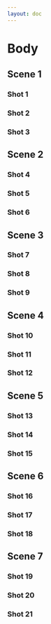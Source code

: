 ```yaml
---
layout: doc
---
```


<script setup>
    /*
    import { Previewer } from 'pagedjs';
    import { onMounted } from 'vue';

    onMounted(() => {
        startPreview();
    });

    const startPreview = () => {
        const previewer = new Previewer();
        previewer.preview().then((flow) => {
            console.log('Rendered', flow.total, 'pages.');
        });
    };
    */
</script>

# Body

## Scene 1

### Shot 1

<!--@include: ./scene1/index.md{5,5}-->

### Shot 2

<!--@include: ./scene1/index.md{9,9}-->

### Shot 3

<!--@include: ./scene1/index.md{13,13}-->

## Scene 2

### Shot 4

<!--@include: ./scene2/index.md{5,5}-->

### Shot 5

<!--@include: ./scene2/index.md{9,9}-->

### Shot 6

<!--@include: ./scene2/index.md{13,13}-->

## Scene 3

### Shot 7

<!--@include: ./scene3/index.md{5,5}-->

### Shot 8

<!--@include: ./scene3/index.md{9,9}-->

### Shot 9

<!--@include: ./scene3/index.md{13,13}-->

## Scene 4

### Shot 10

<!--@include: ./scene4/index.md{5,5}-->

### Shot 11

<!--@include: ./scene4/index.md{9,9}-->

### Shot 12

<!--@include: ./scene4/index.md{13,13}-->

## Scene 5

### Shot 13

<!--@include: ./scene5/index.md{5,5}-->

### Shot 14

<!--@include: ./scene5/index.md{9,9}-->

### Shot 15

<!--@include: ./scene5/index.md{13,13}-->

## Scene 6

### Shot 16

<!--@include: ./scene6/index.md{5,5}-->

### Shot 17

<!--@include: ./scene6/index.md{9,9}-->

### Shot 18

<!--@include: ./scene6/index.md{13,13}-->

## Scene 7

### Shot 19

<!--@include: ./scene7/index.md{5,5}-->

### Shot 20

<!--@include: ./scene7/index.md{9,9}-->

### Shot 21

<!--@include: ./scene7/index.md{13,13}-->